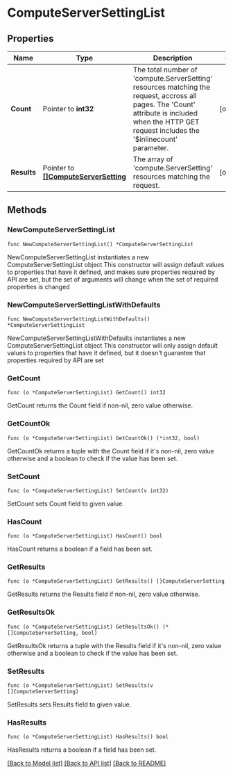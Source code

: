 # ComputeServerSettingList

## Properties

Name | Type | Description | Notes
------------ | ------------- | ------------- | -------------
**Count** | Pointer to **int32** | The total number of &#39;compute.ServerSetting&#39; resources matching the request, accross all pages. The &#39;Count&#39; attribute is included when the HTTP GET request includes the &#39;$inlinecount&#39; parameter. | [optional] 
**Results** | Pointer to [**[]ComputeServerSetting**](compute.ServerSetting.md) | The array of &#39;compute.ServerSetting&#39; resources matching the request. | [optional] 

## Methods

### NewComputeServerSettingList

`func NewComputeServerSettingList() *ComputeServerSettingList`

NewComputeServerSettingList instantiates a new ComputeServerSettingList object
This constructor will assign default values to properties that have it defined,
and makes sure properties required by API are set, but the set of arguments
will change when the set of required properties is changed

### NewComputeServerSettingListWithDefaults

`func NewComputeServerSettingListWithDefaults() *ComputeServerSettingList`

NewComputeServerSettingListWithDefaults instantiates a new ComputeServerSettingList object
This constructor will only assign default values to properties that have it defined,
but it doesn't guarantee that properties required by API are set

### GetCount

`func (o *ComputeServerSettingList) GetCount() int32`

GetCount returns the Count field if non-nil, zero value otherwise.

### GetCountOk

`func (o *ComputeServerSettingList) GetCountOk() (*int32, bool)`

GetCountOk returns a tuple with the Count field if it's non-nil, zero value otherwise
and a boolean to check if the value has been set.

### SetCount

`func (o *ComputeServerSettingList) SetCount(v int32)`

SetCount sets Count field to given value.

### HasCount

`func (o *ComputeServerSettingList) HasCount() bool`

HasCount returns a boolean if a field has been set.

### GetResults

`func (o *ComputeServerSettingList) GetResults() []ComputeServerSetting`

GetResults returns the Results field if non-nil, zero value otherwise.

### GetResultsOk

`func (o *ComputeServerSettingList) GetResultsOk() (*[]ComputeServerSetting, bool)`

GetResultsOk returns a tuple with the Results field if it's non-nil, zero value otherwise
and a boolean to check if the value has been set.

### SetResults

`func (o *ComputeServerSettingList) SetResults(v []ComputeServerSetting)`

SetResults sets Results field to given value.

### HasResults

`func (o *ComputeServerSettingList) HasResults() bool`

HasResults returns a boolean if a field has been set.


[[Back to Model list]](../README.md#documentation-for-models) [[Back to API list]](../README.md#documentation-for-api-endpoints) [[Back to README]](../README.md)


